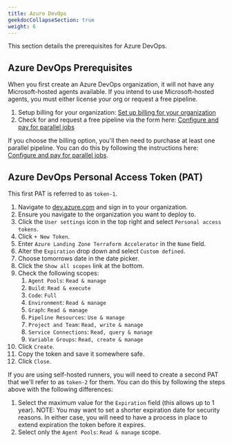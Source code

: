 ```yaml
---
title: Azure DevOps
geekdocCollapseSection: true
weight: 6
---
```


This section details the prerequisites for Azure DevOps.

## Azure DevOps Prerequisites

When you first create an Azure DevOps organization, it will not have any Microsoft-hosted agents available. If you intend to use Microsoft-hosted agents, you must either license your org or request a free pipeline.

1. Setup billing for your organization: [Set up billing for your organization](https://learn.microsoft.com/azure/devops/organizations/billing/set-up-billing-for-your-organization-vs?view=azure-devops)
2. Check for and request a free pipeline via the form here: [Configure and pay for parallel jobs](https://learn.microsoft.com/azure/devops/pipelines/licensing/concurrent-jobs?view=azure-devops&tabs=ms-hosted#how-much-do-parallel-jobs-cost)

If you choose the billing option, you'll then need to purchase at least one parallel pipeline. You can do this by following the instructions here: [Configure and pay for parallel jobs](https://learn.microsoft.com/azure/devops/pipelines/licensing/concurrent-jobs?view=azure-devops&tabs=ms-hosted#how-do-i-buy-more-parallel-jobs).

## Azure DevOps Personal Access Token (PAT)

This first PAT is referred to as `token-1`.

1. Navigate to [dev.azure.com](https://dev.azure.com) and sign in to your organization.
1. Ensure you navigate to the organization you want to deploy to.
1. Click the `User settings` icon in the top right and select `Personal access tokens`.
1. Click `+ New Token`.
1. Enter `Azure Landing Zone Terraform Accelerator` in the `Name` field.
1. Alter the `Expiration` drop down and select `Custom defined`.
1. Choose tomorrows date in the date picker.
1. Click the `Show all scopes` link at the bottom.
1. Check the following scopes:
    1. `Agent Pools`: `Read & manage`
    1. `Build`: `Read & execute`
    1. `Code`: `Full`
    1. `Environment`: `Read & manage`
    1. `Graph`: `Read & manage`
    1. `Pipeline Resources`: `Use & manage`
    1. `Project and Team`: `Read, write & manage`
    1. `Service Connections`: `Read, query & manage`
    1. `Variable Groups`: `Read, create & manage`
1. Click `Create`.
1. Copy the token and save it somewhere safe.
1. Click `Close`.

If you are using self-hosted runners, you will need to create a second PAT that we'll refer to as `token-2` for them. You can do this by following the steps above with the following differences:

1. Select the maximum value for the `Expiration` field (this allows up to 1 year). NOTE: You may want to set a shorter expiration date for security reasons. In either case, you will need to have a process in place to extend expiration the token before it expires.
1. Select only the `Agent Pools`: `Read & manage` scope.
